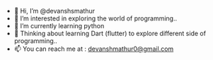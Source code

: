 - 👋 Hi, I’m @devanshsmathur
- 👀 I’m interested in exploring the world of programming..
- 🌱 I’m currently learning python
- 🤔 Thinking about learning Dart (flutter) to explore different side of programming..
- 📫 You can reach me at : devanshmathur0@gmail.com

<!---
devanshsmathur/devanshsmathur is a ✨ special ✨ repository because its `README.md` (this file) appears on your GitHub profile.
You can click the Preview link to take a look at your changes.
--->
